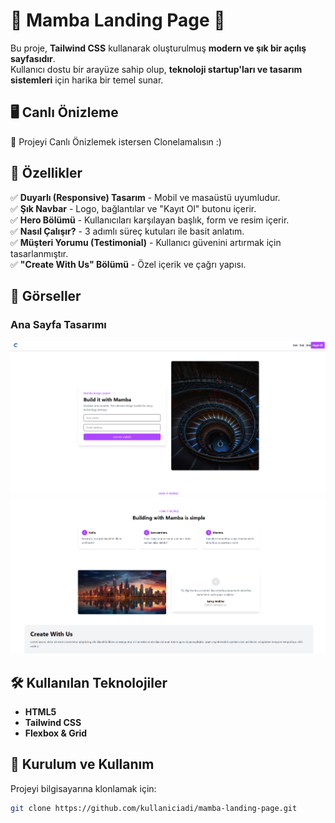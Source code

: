 # 🌟 Mamba Landing Page 🌟

Bu proje, **Tailwind CSS** kullanarak oluşturulmuş **modern ve şık bir açılış sayfasıdır**.  
Kullanıcı dostu bir arayüze sahip olup, **teknoloji startup'ları ve tasarım sistemleri** için harika bir temel sunar.  

## 🖥️ Canlı Önizleme  
🚀 Projeyi Canlı Önizlemek istersen Clonelamalısın :)

## 📌 Özellikler
✅ **Duyarlı (Responsive) Tasarım** - Mobil ve masaüstü uyumludur.  
✅ **Şık Navbar** - Logo, bağlantılar ve "Kayıt Ol" butonu içerir.  
✅ **Hero Bölümü** - Kullanıcıları karşılayan başlık, form ve resim içerir.  
✅ **Nasıl Çalışır?** - 3 adımlı süreç kutuları ile basit anlatım.  
✅ **Müşteri Yorumu (Testimonial)** - Kullanıcı güvenini artırmak için tasarlanmıştır.  
✅ **"Create With Us" Bölümü** - Özel içerik ve çağrı yapısı.

## 📸 Görseller
### **Ana Sayfa Tasarımı**
![Mamba Landing Page](assets/images/home1.png)
![Mamba Landing Page](assets/images/home2.png)

## 🛠️ Kullanılan Teknolojiler
- **HTML5**  
- **Tailwind CSS**  
- **Flexbox & Grid**  

## 🚀 Kurulum ve Kullanım
Projeyi bilgisayarına klonlamak için:

```bash
git clone https://github.com/kullaniciadi/mamba-landing-page.git
